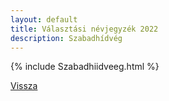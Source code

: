 ```yaml
---
layout: default
title: Választási névjegyzék 2022
description: Szabadhídvég
---
```


{% include Szabadhiidveeg.html %}

[Vissza](./)